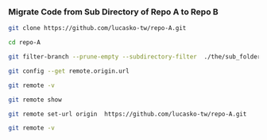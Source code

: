 
### Migrate Code from Sub Directory of Repo A to Repo B


```sh
git clone https://github.com/lucasko-tw/repo-A.git 

cd repo-A

git filter-branch --prune-empty --subdirectory-filter  ./the/sub_folder/you/want  master

git config --get remote.origin.url

git remote -v

git remote show

git remote set-url origin  https://github.com/lucasko-tw/repo-A.git 

git remote -v
```
